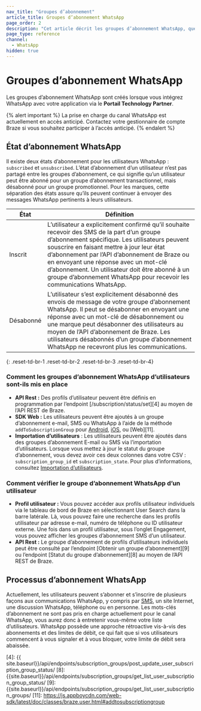```yaml
---
nav_title: "Groupes d’abonnement"
article_title: Groupes d’abonnement WhatsApp
page_order: 2
description: "Cet article décrit les groupes d’abonnement WhatsApp, quels états d’abonnement sont proposés et comment les groupes d’abonnement sont définis."
page_type: reference
channel:
  - WhatsApp
hidden: true  
---
```


# Groupes d’abonnement WhatsApp

Les groupes d’abonnement WhatsApp sont créés lorsque vous intégrez WhatsApp avec votre application via le **Portail Technology Partner**.

{% alert important %}
La prise en charge du canal WhatsApp est actuellement en accès anticipé. Contactez votre gestionnaire de compte Braze si vous souhaitez participer à l’accès anticipé.
{% endalert %}

## État d’abonnement WhatsApp

Il existe deux états d’abonnement pour les utilisateurs WhatsApp : `subscribed` et `unsubscribed`. L’état d’abonnement d’un utilisateur n’est pas partagé entre les groupes d’abonnement, ce qui signifie qu’un utilisateur peut être abonné pour un groupe d’abonnement transactionnel, mais désabonné pour un groupe promotionnel. Pour les marques, cette séparation des états assure qu’ils peuvent continuer à envoyer des messages WhatsApp pertinents à leurs utilisateurs.

| État | Définition |
| --- | --- |
| Inscrit | L’utilisateur a explicitement confirmé qu’il souhaite recevoir des SMS de la part d’un groupe d’abonnement spécifique. Les utilisateurs peuvent souscrire en faisant mettre à jour leur état d’abonnement par l’API d’abonnement de Braze ou en envoyant une réponse avec un mot-clé d’abonnement. Un utilisateur doit être abonné à un groupe d’abonnement WhatsApp pour recevoir les communications WhatsApp. |
| Désabonné | L’utilisateur s’est explicitement désabonné des envois de message de votre groupe d’abonnement WhatsApp. Il peut se désabonner en envoyant une réponse avec un mot-clé de désabonnement ou une marque peut désabonner des utilisateurs au moyen de l’API d’abonnement de Braze. Les utilisateurs désabonnés d’un groupe d’abonnement WhatsApp ne recevront plus les communications. |
{: .reset-td-br-1 .reset-td-br-2 .reset-td-br-3  .reset-td-br-4}

### Comment les groupes d’abonnement WhatsApp d’utilisateurs sont-ils mis en place 

- **API Rest :** Des profils d’utilisateur peuvent être définis en programmation par l’endpoint [/subscription/status/set][4] au moyen de l’API REST de Braze.
- **SDK Web :** Les utilisateurs peuvent être ajoutés à un groupe d’abonnement e-mail, SMS ou WhatsApp à l’aide de la méthode `addToSubscriptionGroup` pour [Android](https://appboy.github.io/appboy-android-sdk/javadocs/com/braze/BrazeUser.html#addToSubscriptionGroup-java.lang.String-), [iOS](https://appboy.github.io/appboy-ios-sdk/docs/interface_a_b_k_user.html#a74092a50fcda364bb159013d0222e287), ou [Web][11].
- **Importation d’utilisateurs** : Les utilisateurs peuvent être ajoutés dans des groupes d’abonnement E-mail ou SMS via l’importation d’utilisateurs. Lorsque vous mettez à jour le statut du groupe d’abonnement, vous devez avoir ces deux colonnes dans votre CSV : `subscription_group_id` et `subscription_state`. Pour plus d’informations, consultez [Importation d’utilisateurs]({{site.baseurl}}/user_guide/data_and_analytics/user_data_collection/user_import/#updating-subscription-group-status).

### Comment vérifier le groupe d’abonnement WhatsApp d’un utilisateur

- **Profil utilisateur :** Vous pouvez accéder aux profils utilisateur individuels via le tableau de bord de Braze en sélectionnant User Search dans la barre latérale. Là, vous pouvez faire une recherche dans les profils utilisateur par adresse e-mail, numéro de téléphone ou ID utilisateur externe. Une fois dans un profil utilisateur, sous l’onglet Engagement, vous pouvez afficher les groupes d’abonnement SMS d’un utilisateur. 
- **API Rest :** Le groupe d’abonnement de profils d’utilisateurs individuels peut être consulté par l’endpoint [Obtenir un groupe d’abonnement][9] ou l’endpoint [Statut du groupe d’abonnement][8] au moyen de l’API REST de Braze. 

## Processus d’abonnement WhatsApp

Actuellement, les utilisateurs peuvent s’abonner et s’inscrire de plusieurs façons aux communications WhatsApp, y compris par [SMS](https://github.com/braze-inc/in-app-message-templates/tree/master/braze-templates/4-sms-capture-modal), un site Internet, une discussion WhatsApp, téléphone ou en personne. Les mots-clés d’abonnement ne sont pas pris en charge actuellement pour le canal WhatsApp, vous aurez donc à entretenir vous-même votre liste d’utilisateurs. WhatsApp possède une approche rétroactive vis-à-vis des abonnements et des limites de débit, ce qui fait que si vos utilisateurs commencent à vous signaler et à vous bloquer, votre limite de débit sera abaissée. 


[4]: {{ site.baseurl}}/api/endpoints/subscription_groups/post_update_user_subscription_group_status/
[8]: {{site.baseurl}}/api/endpoints/subscription_groups/get_list_user_subscription_group_status/
[9]: {{site.baseurl}}/api/endpoints/subscription_groups/get_list_user_subscription_groups/
[11]: https://js.appboycdn.com/web-sdk/latest/doc/classes/braze.user.html#addtosubscriptiongroup

